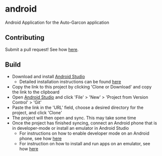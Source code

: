 # android
Android Application for the Auto-Garcon application

## Contributing
Submit a pull request! See how [here](https://zachmsorenson.github.io/tutorials/github). 

## Build
* Download and install [Android Studio](https://developer.android.com/studio)
  * Detailed installation instructions can be found [here](https://developer.android.com/studio/install)
* Copy the link to this project by clicking 'Clone or Download' and copy the link to the clipboard
* Open [Android Studio](https://developer.android.com/studio) and click 'File' > 'New' > 'Project from Version Control' > 'Git' 
* Paste the link in the 'URL' field, choose a desired directory for the project, and click 'Clone'
* The project will then open and sync. This may take some time
* Once the project has finished syncing, connect an Android phone that is in developer-mode or install an emulator in Android Studio
  * For instructions on how to enable developer mode on an Android phone, see how [here](https://developer.android.com/studio/debug/dev-options)
  * For instruction on how to install and run apps on an emulator, see how [here](https://developer.android.com/studio/run/emulator)
